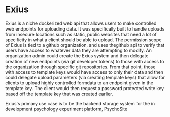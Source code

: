 # Exius
Exius is a niche dockerized web api that allows users to make controlled web endpoints for uploading data. It was specifically built to handle uploads from insecure locations such as static, public websites that need a lot of specificity in what a client should be able to upload. 
The permission scope of Exius is tied to a github organization, and uses thegithub api to verify that users have access to whatever data they are attempting to modify. An organization admin could create the Exius system and then delegate creation of new endpoints (via git developer tokens) to those with access to the organization through specific git repositories. From that point, those with access to template keys would have access to only their data and then could delegate upload parameters (via creating template keys) that allow for clients to upload highly controlled formdata to an endpoint given in the template key. The client would then request a password protected write key based off the template key that was created earlier.

Exius's primary use case is to be the backend storage system for the in development psychology experiment platform, PsychoSite
